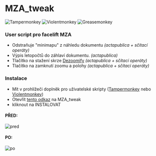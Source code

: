 # MZA_tweak
![Tampermonkey](https://img.shields.io/badge/Tampermonkey-%E2%9C%93-green)
![Violentmonkey](https://img.shields.io/badge/Violentmonkey-%E2%9C%93-green)
![Greasemonkey](https://img.shields.io/badge/Greasemonkey-✗-red)
### User script pro facelift MZA 

- Odstraňuje "minimapu" z náhledu dokumentu *(actapublica + sčítací operáty)*
- Výpis letopočtů do záhlaví dokumentu. *(actapublica)*
- Tlačítko na stažení skrze [Dezoomify](https://dezoomify.ophir.dev/dezoomify/dezoomify.html) *(actapublica + sčítací operáty)*
- Tlačítko na zamknutí zoomu a polohy *(actapublica + sčítací operáty)*

### Instalace
- Mít v prohlížeči doplněk pro uživatelské skripty ([Tampermonkey](https://www.tampermonkey.net/) nebo [Violentmonkey](https://violentmonkey.github.io/))
- Otevřít [tento odkaz](https://github.com/rasasak/MZA_tweak/raw/main/MZA_tweak.user.js) na MZA_tweak
- kliknout na INSTALOVAT

#### PŘED:
![pred](https://user-images.githubusercontent.com/28921659/129340028-71d7b6bd-391e-4368-9860-42adc6d53ddd.PNG)

#### PO: 
![po](https://user-images.githubusercontent.com/28921659/129339865-f97c3756-43bb-4b67-bd45-6bb8eb7e2962.PNG)

